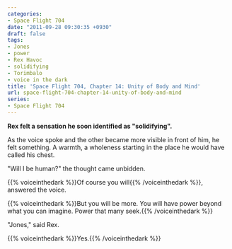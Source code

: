 ```yaml
---
categories:
- Space Flight 704
date: "2011-09-28 09:30:35 +0930"
draft: false
tags:
- Jones
- power
- Rex Havoc
- solidifying
- Torimbalo
- voice in the dark
title: 'Space Flight 704, Chapter 14: Unity of Body and Mind'
url: space-flight-704-chapter-14-unity-of-body-and-mind
series:
- Space Flight 704
---
```


**Rex felt a sensation he soon identified as "solidifying".**

As the voice spoke and the other became more visible in front of him, he felt something. A warmth, a wholeness starting in the place he would have called his chest.

"Will I be human?" the thought came unbidden.

{{% voiceinthedark %}}Of course you will{{% /voiceinthedark %}}, answered the voice.

{{% voiceinthedark %}}But you will be more. You will have power beyond what you can imagine. Power that many seek.{{% /voiceinthedark %}}

"Jones," said Rex.

{{% voiceinthedark %}}Yes.{{% /voiceinthedark %}}
